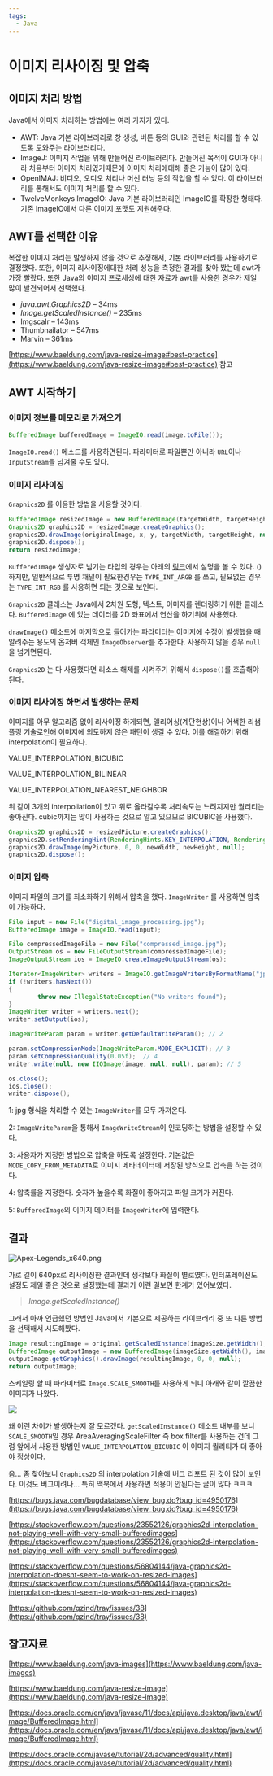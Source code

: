 ```yaml
---
tags:
  - Java
---
```

# 이미지 리사이징 및 압축

## 이미지 처리 방법

Java에서 이미지 처리하는 방법에는 여러 가지가 있다.

- AWT: Java 기본 라이브러리로 창 생성, 버튼 등의 GUI와 관련된 처리를 할 수 있도록 도와주는 라이브러리다.
- ImageJ: 이미지 작업을 위해 만들어진 라이브러리다. 만들어진 목적이 GUI가 아니라 처음부터 이미지 처리였기때문에 이미지 처리에대해 좋은 기능이 많이 있다.
- OpenIMAJ: 비디오, 오디오 처리나 머신 러닝 등의 작업을 할 수 있다. 이 라이브러리를 통해서도 이미지 처리를 할 수 있다.
- TwelveMonkeys ImageIO: Java 기본 라이브러리인 ImageIO를 확장한 형태다. 기존 ImageIO에서 다른 이미지 포맷도 지원해준다.

## AWT를 선택한 이유

복잡한 이미지 처리는 발생하지 않을 것으로 추정해서, 기본 라이브러리를 사용하기로 결정했다. 또한, 이미지 리사이징에대한 처리 성능을 측정한 결과를 찾아 봤는데 awt가 가장 빨랐다. 또한 Java의 이미지 프로세싱에 대한 자료가 awt를 사용한 경우가 제일 많이 발견되어서 선택했다.

- *java.awt.Graphics2D* – 34ms
- *Image.getScaledInstance()* – 235ms
- Imgscalr – 143ms
- Thumbnailator – 547ms
- Marvin – 361ms

[https://www.baeldung.com/java-resize-image#best-practice](https://www.baeldung.com/java-resize-image#best-practice) 참고

## AWT 시작하기

### 이미지 정보를 메모리로 가져오기

```java
BufferedImage bufferedImage = ImageIO.read(image.toFile());
```

`ImageIO.read()` 메소드를 사용하면된다. 파라미터로 파일뿐만 아니라 `URL`이나 `InputStream`을 넘겨줄 수도 있다.

### 이미지 리사이징

`Graphics2D` 를 이용한 방법을 사용할 것이다.

```java
BufferedImage resizedImage = new BufferedImage(targetWidth, targetHeight, BufferedImage.TYPE_INT_RGB);
Graphics2D graphics2D = resizedImage.createGraphics();
graphics2D.drawImage(originalImage, x, y, targetWidth, targetHeight, null);
graphics2D.dispose();
return resizedImage;
```

`BufferedImage` 생성자로 넘기는 타입의 경우는 아래의 [링크](https://docs.oracle.com/en/java/javase/11/docs/api/java.desktop/java/awt/image/BufferedImage.html)에서 설명을 볼 수 있다. ()하지만, 일반적으로 투명 채널이 필요한경우는 `TYPE_INT_ARGB` 를 쓰고, 필요없는 경우는 `TYPE_INT_RGB` 를 사용하면 되는 것으로 보인다.

`Graphics2D` 클래스는 Java에서 2차원 도형, 텍스트, 이미지를 렌더링하기 위한 클래스다. `BufferedImage` 에 있는 데이터를 2D 좌표에서 연산을 하기위해 사용했다.

`drawImage()` 메소드에 마지막으로 들어가는 파라미터는 이미지에 수정이 발생했을 때 알려주는 용도의 옵저버 객체인 `ImageObserver`를 추가한다. 사용하지 않을 경우 `null`을 넘기면된다. 

`Graphics2D` 는 다 사용했다면 리소스 해제를 시켜주기 위해서 `dispose()`를 호출해야된다.

### 이미지 리사이징 하면서 발생하는 문제

이미지를 아무 알고리즘 없이 리사이징 하게되면, 앨리어싱(계단현상)이나 어색한 리샘플링 기술로인해 이미지에 의도하지 않은 패턴이 생길 수 있다. 이를 해결하기 위해 interpolation이 필요하다. 

VALUE_INTERPOLATION_BICUBIC

VALUE_INTERPOLATION_BILINEAR

VALUE_INTERPOLATION_NEAREST_NEIGHBOR

위 같이 3개의 interpoliation이 있고 위로 올라갈수록 처리속도는 느려지지만 퀄리티는 좋아진다. cubic까지는 많이 사용하는 것으로 알고 있으므로 BICUBIC을 사용했다.

```java
Graphics2D graphics2D = resizedPicture.createGraphics();
graphics2D.setRenderingHint(RenderingHints.KEY_INTERPOLATION, RenderingHints.VALUE_INTERPOLATION_BICUBIC);
graphics2D.drawImage(myPicture, 0, 0, newWidth, newHeight, null);
graphics2D.dispose();
```

### 이미지 압축

이미지 파일의 크기를 최소화하기 위해서 압축을 했다. `ImageWriter` 를 사용하면 압축이 가능하다.

```java
File input = new File("digital_image_processing.jpg");
BufferedImage image = ImageIO.read(input);

File compressedImageFile = new File("compressed_image.jpg");
OutputStream os = new FileOutputStream(compressedImageFile);
ImageOutputStream ios = ImageIO.createImageOutputStream(os);

Iterator<ImageWriter> writers = ImageIO.getImageWritersByFormatName("jpg"); // 1
if (!writers.hasNext())
{
		throw new IllegalStateException("No writers found");
}
ImageWriter writer = writers.next();
writer.setOutput(ios);

ImageWriteParam param = writer.getDefaultWriteParam(); // 2

param.setCompressionMode(ImageWriteParam.MODE_EXPLICIT); // 3
param.setCompressionQuality(0.05f);  // 4
writer.write(null, new IIOImage(image, null, null), param); // 5

os.close();
ios.close();
writer.dispose();
```

1: jpg 형식을 처리할 수 있는 `ImageWriter`를 모두 가져온다.

2: `ImageWriteParam`을 통해서 `ImageWriteStream`이 인코딩하는 방법을 설정할 수 있다.

3: 사용자가 지정한 방법으로 압축을 하도록 설정한다. 기본값은 `MODE_COPY_FROM_METADATA`로 이미지 메타데이터에 저장된 방식으로 압축을 하는 것이다.

4: 압축률을 지정한다. 숫자가 높을수록 화질이 좋아지고 파일 크기가 커진다.

5: `BufferedImage`의 이미지 데이터를 `ImageWriter`에 입력한다.

## 결과

![Apex-Legends_x640.png](assets/Apex-Legends_x640.png)

가로 길이 640px로 리사이징한 결과인데 생각보다 화질이 별로였다. 인터포레이션도 설정도 제일 좋은 것으로 설정했는데 결과가 이런 걸보면 한계가 있어보였다.

> *Image.getScaledInstance()*


그래서 아까 언급했던 방법인 Java에서 기본으로 제공하는 라이브러리 중 또 다른 방법을 선택해서 시도해봤다.

```java
Image resultingImage = original.getScaledInstance(imageSize.getWidth(), imageSize.getHeight(), Image.SCALE_SMOOTH);
BufferedImage outputImage = new BufferedImage(imageSize.getWidth(), imageSize.getHeight(), BufferedImage.TYPE_INT_RGB);
outputImage.getGraphics().drawImage(resultingImage, 0, 0, null);
return outputImage;
```

스케일링 할 때 파라미터로 `Image.SCALE_SMOOTH`를 사용하게 되니 아래와 같이 깔끔한 이미지가 나왔다.

![](assets/Apex-Legends_x640%201-4549580.png)

왜 이런 차이가 발생하는지 잘 모르겠다. `getScaledInstance()` 메소드 내부를 보니 `SCALE_SMOOTH`일 경우 AreaAveragingScaleFilter 즉 box filter를 사용하는 건데 그럼 앞에서 사용한 방법인 `VALUE_INTERPOLATION_BICUBIC` 이 이미지 퀄리티가 더 좋아야 정상이다.

음... 좀 찾아보니 `Graphics2D` 의 interpolation 기술에 버그 리포트 된 것이 많이 보인다. 이것도 버그이려나... 특히 맥북에서 사용하면 적용이 안된다는 글이 많다 ㅋㅋㅋ

[https://bugs.java.com/bugdatabase/view_bug.do?bug_id=4950176](https://bugs.java.com/bugdatabase/view_bug.do?bug_id=4950176)

[https://stackoverflow.com/questions/23552126/graphics2d-interpolation-not-playing-well-with-very-small-bufferedimages](https://stackoverflow.com/questions/23552126/graphics2d-interpolation-not-playing-well-with-very-small-bufferedimages)

[https://stackoverflow.com/questions/56804144/java-graphics2d-interpolation-doesnt-seem-to-work-on-resized-images](https://stackoverflow.com/questions/56804144/java-graphics2d-interpolation-doesnt-seem-to-work-on-resized-images)

[https://github.com/qzind/tray/issues/38](https://github.com/qzind/tray/issues/38)

## 참고자료

[https://www.baeldung.com/java-images](https://www.baeldung.com/java-images)

[https://www.baeldung.com/java-resize-image](https://www.baeldung.com/java-resize-image)

[https://docs.oracle.com/en/java/javase/11/docs/api/java.desktop/java/awt/image/BufferedImage.html](https://docs.oracle.com/en/java/javase/11/docs/api/java.desktop/java/awt/image/BufferedImage.html)

[https://docs.oracle.com/javase/tutorial/2d/advanced/quality.html](https://docs.oracle.com/javase/tutorial/2d/advanced/quality.html)